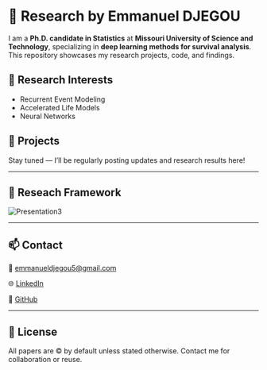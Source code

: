 # 🧠 Research by Emmanuel DJEGOU

I am a **Ph.D. candidate in Statistics** at **Missouri University of Science and Technology**, specializing in **deep learning methods for survival analysis**. This repository showcases my research projects, code, and findings.

## 🧠 Research Interests

- Recurrent Event Modeling  
- Accelerated Life Models  
- Neural Networks

## 📂 Projects

Stay tuned — I’ll be regularly posting updates and research results here!
___

## 📜 Reseach Framework

![Presentation3](https://github.com/user-attachments/assets/f781631a-a0ff-4e02-bf4b-570645f406ec)

---

## 📫 Contact

📧 emmanueldjegou5@gmail.com

🌐 [LinkedIn](https://www.linkedin.com/in/emmanuel-djegou-5652b2254/) 

🐙 [GitHub](https://github.com/EmmanuelMasavoDjegou)

---

## 📜 License

All papers are © by default unless stated otherwise. Contact me for collaboration or reuse.
